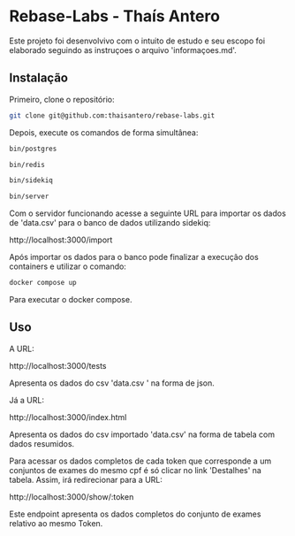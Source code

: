 # Rebase-Labs - Thaís Antero

Este projeto foi desenvolvivo com o intuito de estudo e seu escopo foi elaborado seguindo as instruçoes o arquivo 'informaçoes.md'.

## Instalação

Primeiro, clone o repositório:

```sh
git clone git@github.com:thaisantero/rebase-labs.git
```

Depois, execute os comandos de forma simultânea:

```sh
bin/postgres
```

```sh
bin/redis
```

```sh
bin/sidekiq
```

```sh
bin/server
```

Com o servidor funcionando acesse a seguinte URL para importar os dados de 'data.csv' para o banco de dados utilizando 
sidekiq:

http://localhost:3000/import

Após importar os dados para o banco pode finalizar a execução dos containers e utilizar o comando:

```sh
docker compose up
```

Para executar o docker compose.

## Uso

A URL: 

http://localhost:3000/tests

Apresenta os dados do csv 'data.csv ' na forma de json.

Já a URL:

http://localhost:3000/index.html

Apresenta os dados do csv importado 'data.csv' na forma de 
tabela com dados resumidos.

Para acessar os dados completos de cada token que corresponde 
a um conjuntos de exames do mesmo cpf é
só clicar no link 'Destalhes' na tabela. Assim, irá
redirecionar para a URL:

http://localhost:3000/show/:token

Este endpoint apresenta os dados completos do conjunto
de exames relativo ao mesmo Token.  
